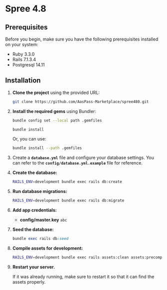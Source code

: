 # Spree 4.8


## Prerequisites

Before you begin, make sure you have the following prerequisites installed on your system:

- Ruby 3.3.0
- Rails 7.1.3.4
- Postgresql 14.11

## Installation

1. **Clone the project** using the provided URL:

   ```bash
   git clone https://github.com/AasPass-Marketplace/spree480.git
   ```

2. **Install the required gems** using Bundler:

    ```bash
    bundle config set --local path .gemfiles

    bundle install
    ```

    Or, you can use:

    ```bash
    bundle install --path .gemfiles
    ```

3. Create a **```database.yml```** file and configure your database settings. You can refer to the **```config/database.yml.example```** file for reference.

4. **Create the database:**

    ```bash
    RAILS_ENV=development bundle exec rails db:create
    ```

5. **Run database migrations:**

   ```bash
   RAILS_ENV=development bundle exec rails db:migrate
   ```

6. **Add app credentials:**

   - **config/master.key** ```abc```

6. **Seed the database:**

   ```ruby
   bundle exec rails db:seed
   ```
7. **Compile assets for development:**

   ```bash
   RAILS_ENV=development bundle exec rails assets:clean assets:precompile
   ```
8. **Restart your server.**

   If it was already running, make sure to restart it so that it can find the assets properly.
